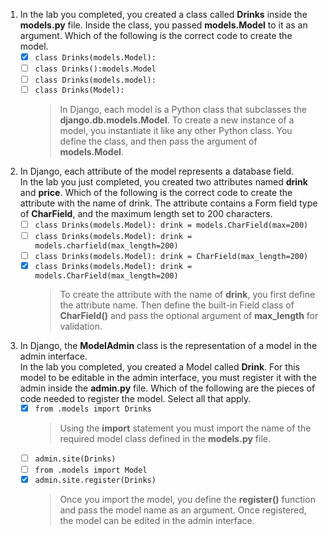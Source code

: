 1. In the lab you completed, you created a class called **Drinks** inside the **models.py** file. Inside the class, you passed **models.Model** to it as an argument. Which of the following is the correct code to create the model.
    - [x] `class Drinks(models.Model):`
    - [ ] `class Drinks():models.Model`
    - [ ] `class Drinks(models.model):`
    - [ ] `class Drinks(Model):`
        > In Django, each model is a Python class that subclasses the **django.db.models.Model**. To create a new instance of a model, you instantiate it like any other Python class. You define the class, and then pass the argument of **models.Model**.

2. In Django, each attribute of the model represents a database field.<br/>In the lab you just completed, you created two attributes named **drink** and **price**. Which of the following is the correct code to create the attribute with the name of drink. The attribute contains a Form field type of **CharField**, and the maximum length set to 200 characters.
    - [ ] `class Drinks(models.Model): drink = models.CharField(max=200)`
    - [ ] `class Drinks(models.Model): drink = models.charfield(max_length=200)`
    - [ ] `class Drinks(models.Model): drink = CharField(max_length=200)`
    - [x] `class Drinks(models.Model): drink = models.CharField(max_length=200)`
        > To create the attribute with the name of **drink**, you first define the attribute name. Then define the built-in Field class of **CharField()** and pass the optional argument of **max_length** for validation.

3. In Django, the **ModelAdmin** class is the representation of a model in the admin interface.<br/>In the lab you completed, you created a Model called **Drink**. For this model to be editable in the admin interface, you must register it with the admin inside the **admin.py** file. Which of the following are the pieces of code needed to register the model. Select all that apply.
    - [x] `from .models import Drinks`
        > Using the **import** statement you must import the name of the required model class defined in the **models.py** file.
    - [ ] `admin.site(Drinks)`
    - [ ] `from .models import Model`
    - [x] `admin.site.register(Drinks)`
        > Once you import the model, you define the **register()** function and pass the model name as an argument. Once registered, the model can be edited in the admin interface.
